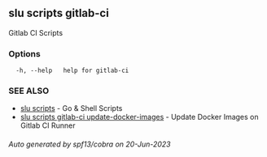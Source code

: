 ## slu scripts gitlab-ci

Gitlab CI Scripts

### Options

```
  -h, --help   help for gitlab-ci
```

### SEE ALSO

* [slu scripts](slu_scripts.md)	 - Go & Shell Scripts
* [slu scripts gitlab-ci update-docker-images](slu_scripts_gitlab-ci_update-docker-images.md)	 - Update Docker Images on Gitlab CI Runner

###### Auto generated by spf13/cobra on 20-Jun-2023
